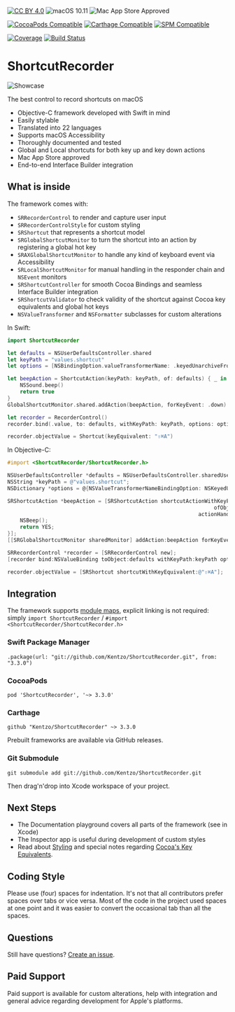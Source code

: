 [![CC BY 4.0](https://img.shields.io/badge/License-CC%20BY%204.0-important.svg)](http://creativecommons.org/licenses/by/4.0/)
![macOS 10.11](https://img.shields.io/badge/macOS-10.11%2B-informational.svg)
![Mac App Store Approved](https://img.shields.io/badge/Mac%20App%20Store-Approved-success.svg)

[![CocoaPods Compatible](https://img.shields.io/badge/CocoaPods-Compatible%201.8+-success.svg)](https://cocoapods.org/pods/ShortcutRecorder)
[![Carthage Compatible](https://img.shields.io/badge/Carthage-Compatible-success.svg)](https://github.com/Carthage/Carthage)
[![SPM Compatible](https://img.shields.io/badge/SPM-Compatible-success.svg)](https://swiftpackageindex.com/Kentzo/ShortcutRecorder)

[![Coverage](https://codecov.io/gh/Kentzo/ShortcutRecorder/branch/master/graph/badge.svg)](https://codecov.io/gh/Kentzo/ShortcutRecorder)
[![Build Status](https://travis-ci.org/Kentzo/ShortcutRecorder.svg?branch=master)](https://travis-ci.org/Kentzo/ShortcutRecorder)

# ShortcutRecorder

![Showcase](https://user-images.githubusercontent.com/88809/67132003-e4b8b780-f1bb-11e9-984d-2c88fc8c2286.gif)

The best control to record shortcuts on macOS

- Objective-C framework developed with Swift in mind
- Easily stylable
- Translated into 22 languages
- Supports macOS Accessibility
- Thoroughly documented and tested
- Global and Local shortcuts for both key up and key down actions
- Mac App Store approved
- End-to-end Interface Builder integration

## What is inside

The framework comes with:
- `SRRecorderControl` to render and capture user input
- `SRRecorderControlStyle` for custom styling
- `SRShortcut` that represents a shortcut model
- `SRGlobalShortcutMonitor` to turn the shortcut into an action by registering a global hot key
- `SRAXGlobalShortcutMonitor` to handle any kind of keyboard event via Accessibility
- `SRLocalShortcutMonitor` for manual handling in the responder chain and `NSEvent` monitors
- `SRShortcutController` for smooth Cocoa Bindings and seamless Interface Builder integration
- `SRShortcutValidator` to check validity of the shortcut against Cocoa key equivalents and global hot keys
- `NSValueTransformer` and `NSFormatter` subclasses for custom alterations

In Swift:

```swift
import ShortcutRecorder

let defaults = NSUserDefaultsController.shared
let keyPath = "values.shortcut"
let options = [NSBindingOption.valueTransformerName: .keyedUnarchiveFromDataTransformerName]

let beepAction = ShortcutAction(keyPath: keyPath, of: defaults) { _ in
    NSSound.beep()
    return true
}
GlobalShortcutMonitor.shared.addAction(beepAction, forKeyEvent: .down)

let recorder = RecorderControl()
recorder.bind(.value, to: defaults, withKeyPath: keyPath, options: options)

recorder.objectValue = Shortcut(keyEquivalent: "⇧⌘A")
```

In Objective-C:

```objective-c
#import <ShortcutRecorder/ShortcutRecorder.h>

NSUserDefaultsController *defaults = NSUserDefaultsController.sharedUserDefaultsController;
NSString *keyPath = @"values.shortcut";
NSDictionary *options = @{NSValueTransformerNameBindingOption: NSKeyedUnarchiveFromDataTransformerName};

SRShortcutAction *beepAction = [SRShortcutAction shortcutActionWithKeyPath:keyPath
                                                                  ofObject:defaults
                                                             actionHandler:^BOOL(SRShortcutAction *anAction) {
    NSBeep();
    return YES;
}];
[[SRGlobalShortcutMonitor sharedMonitor] addAction:beepAction forKeyEvent:SRKeyEventTypeDown];

SRRecorderControl *recorder = [SRRecorderControl new];
[recorder bind:NSValueBinding toObject:defaults withKeyPath:keyPath options:options];

recorder.objectValue = [SRShortcut shortcutWithKeyEquivalent:@"⇧⌘A"];
```

## Integration

The framework supports [module maps](https://clang.llvm.org/docs/Modules.html), explicit linking is not required: simply `import ShortcutRecorder` /  `#import <ShortcutRecorder/ShortcutRecorder.h>`

### Swift Package Manager

    .package(url: "git://github.com/Kentzo/ShortcutRecorder.git", from: "3.3.0")

### CocoaPods

    pod 'ShortcutRecorder', '~> 3.3.0'

### Carthage

    github "Kentzo/ShortcutRecorder" ~> 3.3.0

Prebuilt frameworks are available via GitHub releases.

### Git Submodule

    git submodule add git://github.com/Kentzo/ShortcutRecorder.git

Then drag'n'drop into Xcode workspace of your project.

## Next Steps

- The Documentation playground covers all parts of the framework (see in Xcode)
- The Inspector app is useful during development of custom styles
- Read about [Styling](https://github.com/Kentzo/ShortcutRecorder/wiki/Styling) and special notes regarding [Cocoa's Key Equivalents](https://github.com/Kentzo/ShortcutRecorder/wiki/Cocoa-Key-Equivalents).

## Coding Style

Please use (four) spaces for indentation. It's not that all contributors prefer spaces over tabs or vice versa. Most of the code in the project used spaces at one point and it was easier to convert the occasional tab than all the spaces.

## Questions

Still have questions? [Create an issue](https://github.com/Kentzo/ShortcutRecorder/issues/new).

## Paid Support

Paid support is available for custom alterations, help with integration and general advice regarding development for Apple's platforms.
